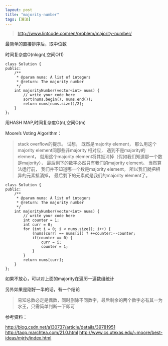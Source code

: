 ```yaml
---
layout: post
title: "majority-number"
tags: [算法]
---	
```

	
>http://www.lintcode.com/en/problem/majority-number/

最简单的直接排序后，取中位数

时间复杂度O(nlogn),空间O(1)

	class Solution {
	public:
	    /**
	     * @param nums: A list of integers
	     * @return: The majority number
	     */
	    int majorityNumber(vector<int> nums) {
	        // write your code here
	        sort(nums.begin(), nums.end());
	        return nums[nums.size()/2];
	    }
	};

用HASH MAP,时间复杂度O(n),空间O(m)

Moore’s Voting Algorithm：

>stack overflow的提示。 试想， 既然是majority element， 那么用这个majority element同那些非majority 相对应， 遇到不是majority的element， 就用这个majority element将其抵消掉（假如我们知道那一个数是majority）， 最后剩下的数字必然只有我们的majority element。 当然算法运行前， 我们并不知道哪一个数是majority element。 所以我们就把相异的元素抵消掉， 最后剩下的元素就是我们的majority element了。


	class Solution {
	public:
	    /**
	     * @param nums: A list of integers
	     * @return: The majority number
	     */
	    int majorityNumber(vector<int> nums) {
	        // write your code here
	        int counter = 1;
	        int curr = 0;
	        for (int i = 0; i < nums.size(); i++) {
	            (nums[curr] == nums[i]) ? ++counter:--counter;
	            if(counter == 0) {
	                curr = i;
	                counter = 1;
	            }
	        }
	        return nums[curr];
	    }
	};

如果不放心，可以对上面的majority在遍历一遍数组统计

另外如果是刚好一半的话，有一个结论

>易知总数必定是偶数，同时删除不同数字，最后剩余的两个数字必有其一为水王，只需简单判断一下即可

参考资料：

http://blog.csdn.net/a130737/article/details/39781951
http://taop.marchtea.com/21.0.html
http://www.cs.utexas.edu/~moore/best-ideas/mjrty/index.html